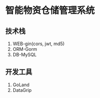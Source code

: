 # 智能物资仓储管理系统

## 技术栈
1. WEB-gin(cors, jwt, md5)
2. ORM-Gorm
3. DB-MySQL

## 开发工具

1. GoLand
2. DataGrip